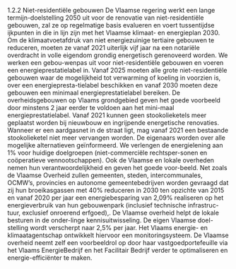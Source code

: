 1.2.2 Niet-residentiële gebouwen De Vlaamse regering werkt een lange termijn-doelstelling 2050 uit voor de renovatie van niet-residentiële gebouwen, zal ze op regelmatige basis evalueren en voert tussentijdse ijkpunten in die in lijn zijn met het Vlaamse klimaat- en energieplan 2030. Om de klimaatvoetafdruk van niet energiezuinige tertiaire gebouwen te reduceren, moeten ze vanaf 2021 uiterlijk vijf jaar na een notariële overdracht in volle eigendom grondig energetisch gerenoveerd worden. We werken een gebou-wenpas uit voor niet-residentiële gebouwen en voeren een energieprestatielabel in. Vanaf 2025 moeten alle grote niet-residentiële gebouwen waar de mogelijkheid tot verwarming of koeling in voorzien is, over een energiepresta-tielabel beschikken en vanaf 2030 moeten deze gebouwen een minimaal energieprestatielabel bereiken. De overheidsgebouwen op Vlaams grondgebied geven het goede voorbeeld door minstens 2 jaar eerder te voldoen aan het mini-maal energieprestatielabel. Vanaf 2021 kunnen geen stookolieketels meer geplaatst worden bij nieuwbouw en ingrijpende energetische renovaties. Wanneer er een aardgasnet in de straat ligt, mag vanaf 2021 een bestaande stookolieketel niet meer vervangen worden. De eigenaars worden over alle mogelijke alternatieven geïnformeerd. We verlengen de energielening aan 1% voor huidige doelgroepen (niet-commerciële rechtsper-sonen en coöperatieve vennootschappen). Ook de Vlaamse en lokale overheden nemen hun verantwoordelijkheid en geven het goede voor-beeld. Net zoals de Vlaamse Overheid zullen gemeenten, steden, intercommunales, OCMW’s, provincies en autonome gemeentebedrijven worden gevraagd dat zij hun broeikasgassen met 40% reduceren in 2030 ten opzichte van 2015 en vanaf 2020 per jaar een energiebesparing van 2,09% realiseren op het energieverbruik van hun gebouwenpark (inclusief technische infrastruc-tuur, exclusief onroerend erfgoed),. De Vlaamse overheid helpt de lokale besturen in de onder-linge kennisuitwisseling. De eigen Vlaamse doel-stelling wordt verscherpt naar 2,5% per jaar. Het Vlaams energie- en klimaatagentschap ontwikkelt hiervoor een monitoringsysteem. De Vlaamse overheid neemt zelf een voorbeeldrol op door haar vastgoedportefeuille via het Vlaams EnergieBedrijf en het Facilitair Bedrijf verder te optimaliseren en energie-efficiënter te maken. 